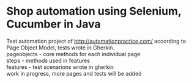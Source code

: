 # Shop automation using Selenium, Cucumber in Java 
Test automation project of http://automationpractice.com/ according to Page Object Model, tests wrote in Gherkin. <br />
pageobjects - core methods for each individual page <br />
steps - methods used in features <br />
features - test scenarions wrote in gherkin <br />
work in progress, more pages and tests will be added 
